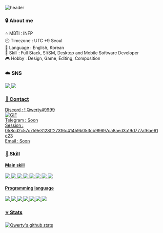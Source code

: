 ![header](https://capsule-render.vercel.app/api?type=waving&color=timeGradient&height=300&section=header&text=Welcome&fontSize=90&animation=fadeIn&fontAlignY=38&desc=to%20Qwerty's%20GitHub&descAlignY=50&descAlign=62)

<div>
  <h3>🔒 About me</h3>
  <p>
    ⭐ MBTI : INFP<br>
    🕘 Timezone : UTC +9 Seoul<br>
    💬 Language : English, Korean<br>
    📁 Skill : Full Stack, SI/SM, Desktop and Mobile Software Developer<br>
    🎮 Hobby : Design, Game, Editing, Composition
  </p>
</div>

<div>
  <h3>☁️ SNS</h3>
  <p>
    <a href="https://github.com/Qwerty3576"><img src="https://img.shields.io/badge/Github-161B22?style=flat-square&logo=GitHub&logoColor=white"/>
    <a href="https://qwerty-it.tistory.com/"><img src="https://img.shields.io/badge/Tistory-E74F05?style=flat-square&logo=Blogger&logoColor=white"/>
  </p>
</div>

<div>
  <h3>📧 Contact</h3>
  <p>
    Discord : ! Qwerty#9999<br>
    <img alt="GIF" src="https://discord.c99.nl/widget/theme-1/789728670020272149.png"/><br>
    Telegram : Soon<br>
    Session : 058cd2c57c759e3128ff27316c41459b053cb99697ca8aed3a19d777af6ae61c23<br>
    Email : Soon
  </p>
</div>

<div>
  <h3>📂 Skill</h3>
  <div>
    <h4>Main skill</h4>
    <p>
      <img src="https://img.shields.io/badge/.Net-512BD4?style=for-the-badge&logo=.Net&logoColor=white">
      <img src="https://img.shields.io/badge/Express.js-000000?style=for-the-badge&logo=Express&logoColor=white">
      <img src="https://img.shields.io/badge/FastAPI-009688?style=for-the-badge&logo=FastAPI&logoColor=white">
      <img src="https://img.shields.io/badge/MariaDB-003545?style=for-the-badge&logo=MariaDB&logoColor=white">
      <img src="https://img.shields.io/badge/Vue.js-4FC08D?style=for-the-badge&logo=Vue.js&logoColor=white">
      <img src="https://img.shields.io/badge/React-61DAFB?style=for-the-badge&logo=React&logoColor=black">
      <img src="https://img.shields.io/badge/Asp.Net-512BD4?style=for-the-badge&logo=.Net&logoColor=white">
      <img src="https://img.shields.io/badge/Android-3DDC84?style=for-the-badge&logo=Android&logoColor=white">
    </p>
  </div>
  <div>
    <h4>Programming language</h4>
    <p>
      <img src="https://img.shields.io/badge/C%2FC%2B%2B-00599C?style=for-the-badge&logo=C%2b%2b&logoColor=white">
      <img src="https://img.shields.io/badge/C%23-239120?style=for-the-badge&logo=C%20Sharp&logoColor=white">
      <img src="https://img.shields.io/badge/Javascript-F7DF1E?style=for-the-badge&logo=JavaScript&logoColor=black">
      <img src="https://img.shields.io/badge/Python-3776AB?style=for-the-badge&logo=Python&logoColor=white">
      <img src="https://img.shields.io/badge/HTML-E34F26?style=for-the-badge&logo=HTML5&logoColor=white">
      <img src="https://img.shields.io/badge/Kotlin-7F52FF?style=for-the-badge&logo=Kotlin&logoColor=white">
      <img src="https://img.shields.io/badge/Rust-000000?style=for-the-badge&logo=Rust&logoColor=white">
    </p>
  </div>
</div>

<div>
  <h3>⭐ Stats</h3>
  
  ![Qwerty's github stats](https://github-readme-stats.vercel.app/api?username=qwerty3576&show_icons=true&theme=tokyonight)
</div>
